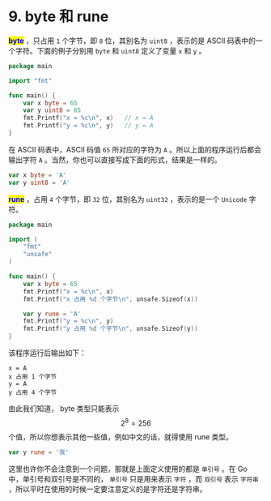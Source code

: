 # 9. byte 和 rune

<mark style="color:blue;">**byte**</mark> <mark style="color:blue;"></mark>，只占用 `1` 个字节，即 `8` 位，其别名为 `uint8` ，表示的是 ASCII 码表中的一个字符。下面的例子分别用 `byte` 和 `uint8` 定义了变量 `x` 和 `y` 。

```go
package main

import "fmt"

func main() {
	var x byte = 65
	var y uint8 = 65
	fmt.Printf("x = %c\n", x)   // x = A
	fmt.Printf("y = %c\n", y)   // y = A
}
```

在 ASCII 码表中，ASCII 码值 `65` 所对应的字符为 `A` 。所以上面的程序运行后都会输出字符 `A` 。当然，你也可以直接写成下面的形式，结果是一样的。

```go
var x byte = 'A'
var y uint8 = 'A'
```

<mark style="color:blue;">**rune**</mark> <mark style="color:blue;"></mark>，占用 `4` 个字节，即 `32` 位，其别名为 `uint32` ，表示的是一个 `Unicode` 字符。

```go
package main

import (
	"fmt"
	"unsafe"
)

func main() {
	var x byte = 65
	fmt.Printf("x = %c\n", x)
	fmt.Printf("x 占用 %d 个字节\n", unsafe.Sizeof(x))

	var y rune = 'A'
	fmt.Printf("y = %c\n", y)
	fmt.Printf("y 占用 %d 个字节\n", unsafe.Sizeof(y))
}
```

该程序运行后输出如下：

```
x = A
x 占用 1 个字节
y = A
y 占用 4 个字节
```

由此我们知道， byte 类型只能表示 $$2^{8} = 256$$ 个值，所以你想表示其他一些值，例如中文的话，就得使用 rune 类型。

```go
var y rune = '我'
```

这里也许你不会注意到一个问题，那就是上面定义使用的都是 `单引号` 。在 Go 中，单引号和双引号是不同的， `单引号` 只是用来表示 `字符` ，而 `双引号` 表示 `字符串` ，所以平时在使用的时候一定要注意定义的是字符还是字符串。
